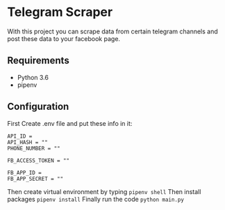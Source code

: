 # Telegram Scraper
With this project you can scrape data from certain telegram channels and post these data to your facebook page.
## Requirements
- Python 3.6
- pipenv
## Configuration
First Create .env file and put these info in it:
```
API_ID =
API_HASH = ""
PHONE_NUMBER = ""

FB_ACCESS_TOKEN = ""

FB_APP_ID = 
FB_APP_SECRET = ""
```
Then create virtual environment by typing
`pipenv shell`
Then install packages
`pipenv install`
Finally run the code
`python main.py`